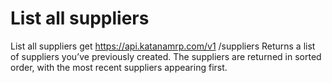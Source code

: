 # List all suppliers

List all suppliers get https://api.katanamrp.com/v1 /suppliers Returns a list of
suppliers you’ve previously created. The suppliers are returned in sorted order, with
the most recent suppliers appearing first.
